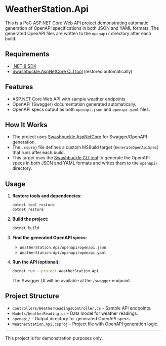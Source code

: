 # WeatherStation.Api

This is a PoC ASP.NET Core Web API project demonstrating automatic generation of OpenAPI specifications in both JSON and YAML formats. The generated OpenAPI files are written to the `openapi/` directory after each build.

## Requirements

- [.NET 8 SDK](https://dotnet.microsoft.com/download)
- [Swashbuckle.AspNetCore CLI tool](https://www.nuget.org/packages/Swashbuckle.AspNetCore.Cli) (restored automatically)

## Features

- ASP.NET Core Web API with sample weather endpoints.
- OpenAPI (Swagger) documentation generated automatically.
- OpenAPI specs output as both `openapi.json` and `openapi.yaml` files.

## How It Works

- The project uses [Swashbuckle.AspNetCore](https://github.com/domaindrivendev/Swashbuckle.AspNetCore) for Swagger/OpenAPI generation.
- The `.csproj` file defines a custom MSBuild target (`GenerateOpenApiSpec`) that runs after each build.
- This target uses the [Swashbuckle CLI tool](https://www.nuget.org/packages/Swashbuckle.AspNetCore.Cli) to generate the OpenAPI specs in both JSON and YAML formats and writes them to the `openapi/` directory.

## Usage

1. **Restore tools and dependencies:**
   ```sh
   dotnet tool restore
   dotnet restore
   ```

2. **Build the project:**
   ```sh
   dotnet build
   ```

3. **Find the generated OpenAPI specs:**
   - `WeatherStation.Api/openapi/openapi.json`
   - `WeatherStation.Api/openapi/openapi.yaml`

4. **Run the API (optional):**
   ```sh
   dotnet run --project WeatherStation.Api
   ```
   The Swagger UI will be available at the `/swagger` endpoint.

## Project Structure

- `Controllers/WeatherReadingsController.cs` - Sample API endpoints.
- `Models/WeatherReading.cs` - Data model for weather readings.
- `openapi/` - Output directory for generated OpenAPI specs.
- `WeatherStation.Api.csproj` - Project file with OpenAPI generation logic.

---

This project is for demonstration purposes only.